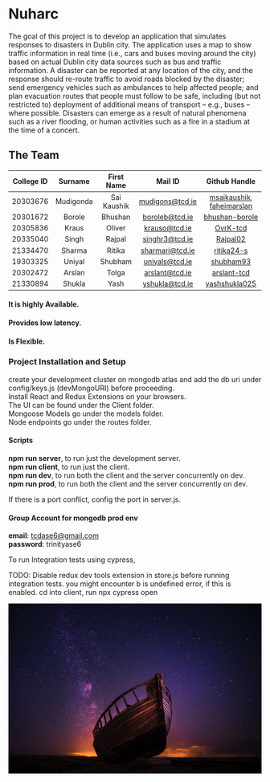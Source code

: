 # Nuharc  

The goal of this project is to develop an application that simulates responses to disasters in Dublin city. The application uses a map to show traffic information in real time (i.e., cars and buses moving around the city) based on actual Dublin city data sources such as bus and traffic information.
A disaster can be reported at any location of the city, and the response should re-route traffic to avoid roads blocked by the disaster; send emergency vehicles such as ambulances to help affected people; and plan evacuation routes that people must follow to be safe, including (but not restricted to) deployment of additional means of transport – e.g., buses – where possible. Disasters can emerge as a result of natural phenomena such as a river flooding, or human activities such as a fire in a stadium at the time of a concert.


## The Team

| College ID  | Surname  | First Name | Mail ID | Github Handle
| :--------:    |:---------------:| :------:| :--------------: | :--------------: |
| 20303676      | Mudigonda          | Sai Kaushik  |  mudigons@tcd.ie  | [msaikaushik](https://github.com/msaikaushik), [faheimarslan](http://github.com/faheim-arslan)
| 20301672      | Borole          | Bhushan   |  boroleb@tcd.ie | [bhushan-borole](https://github.com/bhushan-borole)
| 20305836      | Kraus | Oliver     | krauso@tcd.ie | [OvrK-tcd](https://github.com/OvrK-tcd)
| 20335040 	    | Singh 	        | Rajpal | singhr3@tcd.ie  | [Rajpal02](https://github.com/Rajpal02)
| 21334470 	    | Sharma 	        | Ritika  | sharmari@tcd.ie    | [ritika24-s](https://github.com/ritika24-s)
| 19303325 	    | Uniyal 	    | Shubham | uniyals@tcd.ie  | [shubham93](https://github.com/shubham93)
| 20302472 	    | Arslan 	    | Tolga | arslant@tcd.ie  | [arslant-tcd](https://github.com/arslant-tcd)
| 21330894 	    | Shukla 	    | Yash | yshukla@tcd.ie  | [yashshukla025](https://github.com/yashshukla025)


#### It is highly Available.

#### Provides low latency.

#### Is Flexible. 


### Project Installation and Setup

create your development cluster on mongodb atlas and add the db uri under config/keys.js (devMongoURI) before proceeding.  
Install React and Redux Extensions on your browsers.  
The UI can be found under the Client folder.  
Mongoose Models go under the models folder.  
Node endpoints go under the routes folder.  

#### Scripts
__npm run server__, to run just the development server.  
__npm run client__, to run just the client.  
__npm run dev__, to run both the client and the server concurrently on dev.  
__npm run prod__, to run both the client and the server concurrently on dev.  

If there is a port conflict, config the port in server.js.  

#### Group Account for mongodb prod env

__email__: tcdase6@gmail.com  
__password__: trinityase6  


To run Integration tests using cypress,

TODO: Disable redux dev tools extension in store.js before running integration tests. you might encounter b is undefined error, if this is enabled.
cd into client, run npx cypress open

![Noah's Arc](./assets/arc.jpg "Noah's Arc")
